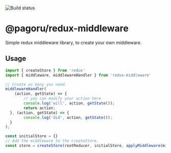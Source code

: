 ![Build status](https://pagoru.visualstudio.com/redux-middleware/_apis/build/status/redux-middleware-CI)
# @pagoru/redux-middleware
Simple redux middleware library, to create your own middleware.

## Usage
```js
import { createStore } from 'redux'
import { middleware, middlewareHandler } from 'redux-middleware'

// Create as many you need.
middlewareHandler(  
    (action, getState) => {  
	    // you can modify your action here
		console.log('will', action, getState());  
		return action;  
  }, (action, getState) => {  
        console.log('did', action, getState());  
  }  
);

const initialStore = {}
// Add the middleware to the createStore.
const store = createStore(rootReducer, initialStore, applyMiddleware(middleware));

```
